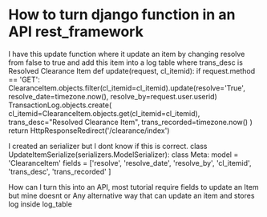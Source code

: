 
# How to turn django function in an API rest_framework

I have this update function where it update an item by changing resolve from false to true and add this item into a log table where trans_desc is Resolved Clearance Item
def update(request, cl_itemid):
    if request.method == 'GET':
        ClearanceItem.objects.filter(cl_itemid=cl_itemid).update(resolve='True',
                                                                 resolve_date=timezone.now(),
                                                                 resolve_by=request.user.userid)
        TransactionLog.objects.create(
            cl_itemid=ClearanceItem.objects.get(cl_itemid=cl_itemid),
            trans_desc="Resolved Clearance Item",
            trans_recorded=timezone.now()
        )
        return HttpResponseRedirect('/clearance/index')

I created an serializer but I dont know if this is correct.
class UpdateItemSerialize(serializers.ModelSerializer):
    class Meta:
        model = 'ClearanceItem'
        fields = ['resolve',
                  'resolve_date',
                  'resolve_by',
                  'cl_itemid',
                  'trans_desc',
                  'trans_recorded'
                  ]

How can I turn this into an API, most tutorial require fields to update an Item but mine doesnt
or Any alternative way that can update an item and stores log inside log_table

        